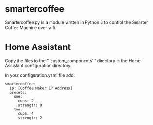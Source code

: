 # smartercoffee

Smartercoffee.py is a module written in Python 3 to control the Smarter Coffee Machine over wifi.

# Home Assistant

Copy the files to the '''custom_components''' directory in the Home Assistant configuration directory.

In your configuration.yaml file add:

    smartercoffee:
      ip: [Coffee Maker IP Address]
      presets:
        one:
          cups: 2
          strength: 0
        two:
          cups: 4
          strength: 2
